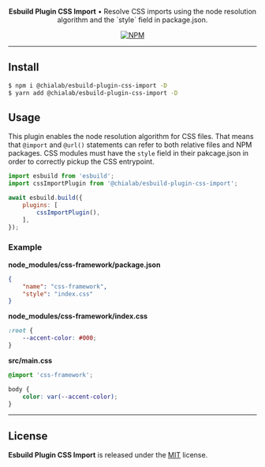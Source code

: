<p align="center">
    <strong>Esbuild Plugin CSS Import</strong> • Resolve CSS imports using the node resolution algorithm and the `style` field in package.json.
</p>

<p align="center">
    <a href="https://www.npmjs.com/package/@chialab/esbuild-plugin-css-import"><img alt="NPM" src="https://img.shields.io/npm/v/@chialab/esbuild-plugin-css-import.svg?style=flat-square"></a>
</p>

---

## Install

```sh
$ npm i @chialab/esbuild-plugin-css-import -D
$ yarn add @chialab/esbuild-plugin-css-import -D
```

## Usage

This plugin enables the node resolution algorithm for CSS files. That means that `@import` and `@url()` statements can refer to both relative files and NPM packages. CSS modules must have the `style` field in their pakcage.json in order to correctly pickup the CSS entrypoint.

```js
import esbuild from 'esbuild';
import cssImportPlugin from '@chialab/esbuild-plugin-css-import';

await esbuild.build({
    plugins: [
        cssImportPlugin(),
    ],
});
```

### Example

**node_modules/css-framework/package.json**
```json
{
    "name": "css-framework",
    "style": "index.css"
}
```

**node_modules/css-framework/index.css**

```css
:root {
    --accent-color: #000;
}
```

**src/main.css** 

```css
@import 'css-framework';

body {
    color: var(--accent-color);
}
```

---

## License

**Esbuild Plugin CSS Import** is released under the [MIT](https://github.com/chialab/rna/blob/main/packages/esbuild-plugin-css-import/LICENSE) license.

